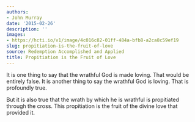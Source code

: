 ```yaml
---
authors:
- John Murray
date: '2015-02-26'
description: ''
images:
- https://hcti.io/v1/image/4c016c82-01ff-484a-bfb8-a2ca8c59ef19
slug: propitiation-is-the-fruit-of-love
source: Redemption Accomplished and Applied
title: Propitiation is the Fruit of Love
---
```


It is one thing to say that the wrathful God is made loving. That would be entirely false. It is another thing to say the wrathful God is loving. That is profoundly true.

But it is also true that the wrath by which he is wrathful is propitiated through the cross. This propitiation is the fruit of the divine love that provided it.